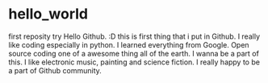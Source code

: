 # hello_world
first reposity try
Hello Github. :D
this is first thing that i put in Github.
I really like coding especially in python. I learned everything from Google. Open source coding one of a awesome thing all of the earth.
I wanna be a part of this. 
I like electronic music, painting and science fiction. I really happy to be a part of Github community.
